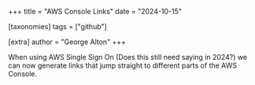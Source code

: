 +++
title = "AWS Console Links"
date = "2024-10-15"

[taxonomies]
tags = ["github"]

[extra]
author = "George Alton"
+++

When using AWS Single Sign On (Does this still need saying in 2024?) we can now
generate links that jump straight to different parts of the AWS Console.


